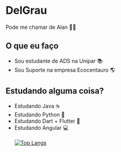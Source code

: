 
# DelGrau
Pode me chamar de Alan 👊😎
         
## O que eu faço

- Sou estudante de ADS na Unipar 📚
- Sou Suporte na empresa Ecocentauro 🌎
  

## Estudando alguma coisa?

- Estudando Java ☕
- Estudando Python 🐍
- Estudando Dart + Flutter 📱
- Estudando Angular 💻
 <br><br>
[![Top Langs](https://github-readme-stats.vercel.app/api/top-langs/?username=DelGrau&theme=radical&layout=compact)](https://github.com/anuraghazra/github-readme-stats)
